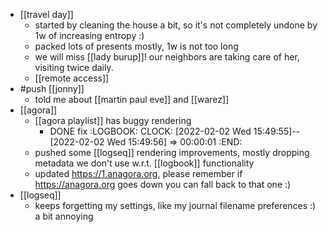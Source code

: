 - [[travel day]]
	- started by cleaning the house a bit, so it's not completely undone by 1w of increasing entropy :)
	- packed lots of presents mostly, 1w is not too long
	- we will miss [[lady burup]]! our neighbors are taking care of her, visiting twice daily.
	- [[remote access]]
- #push [[jonny]]
	- told me about [[martin paul eve]] and [[warez]]
- [[agora]]
	- [[agora playlist]] has buggy rendering
		- DONE fix
		  :LOGBOOK:
		  CLOCK: [2022-02-02 Wed 15:49:55]--[2022-02-02 Wed 15:49:56] =>  00:00:01
		  :END:
	- pushed some [[logseq]] rendering improvements, mostly dropping metadata we don't use w.r.t. [[logbook]] functionality
	- updated https://1.anagora.org, please remember if https://anagora.org goes down you can fall back to that one :)
- [[logseq]]
	- keeps forgetting my settings, like my journal filename preferences :) a bit annoying